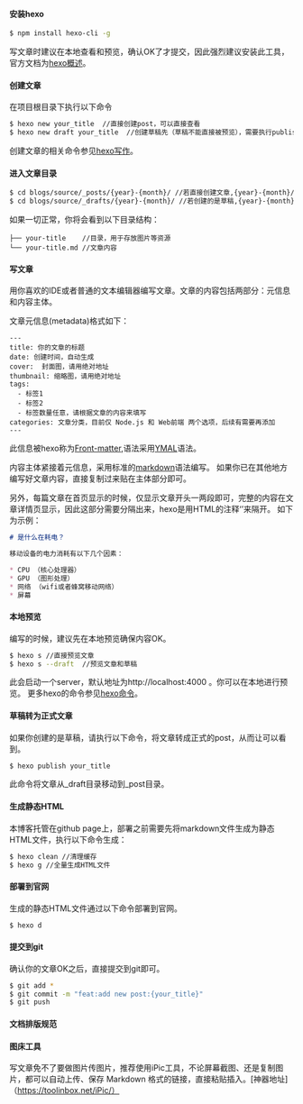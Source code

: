 
#### 安装hexo

``` bash
$ npm install hexo-cli -g

```
写文章时建议在本地查看和预览，确认OK了才提交，因此强烈建议安装此工具，官方文档为[hexo概述](https://hexo.io/zh-cn/docs/)。

#### 创建文章
在项目根目录下执行以下命令
``` bash
$ hexo new your_title  //直接创建post，可以直接查看
$ hexo new draft your_title  //创建草稿先（草稿不能直接被预览），需要执行publish命令发布到post目录才可以查看
```
创建文章的相关命令参见[hexo写作](https://hexo.io/zh-cn/docs/writing)。

#### 进入文章目录
``` bash
$ cd blogs/source/_posts/{year}-{month}/ //若直接创建文章,{year}-{month}/表示文章所在目录，形如2019-08
$ cd blogs/source/_drafts/{year}-{month}/ //若创建的是草稿,{year}-{month}/表示文章所在目录，形如2019-08
```
如果一切正常，你将会看到以下目录结构：
```
├── your-title    //目录，用于存放图片等资源
└── your-title.md //文章内容
```

#### 写文章

用你喜欢的IDE或者普通的文本编辑器编写文章。文章的内容包括两部分：元信息和内容主体。

文章元信息(metadata)格式如下：
```
---
title: 你的文章的标题
date: 创建时间，自动生成
cover:  封面图，请用绝对地址
thumbnail: 缩略图，请用绝对地址
tags: 
  - 标签1
  - 标签2
  - 标签数量任意，请根据文章的内容来填写
categories: 文章分类，目前仅 Node.js 和 Web前端 两个选项，后续有需要再添加
---
```
此信息被hexo称为[Front-matter](https://hexo.io/zh-cn/docs/front-matter),语法采用[YMAL](https://www.jianshu.com/p/97222440cd08)语法。

内容主体紧接着元信息，采用标准的[markdown](https://www.jianshu.com/p/191d1e21f7ed)语法编写。
如果你已在其他地方编写好文章内容，直接复制过来贴在主体部分即可。

另外，每篇文章在首页显示的时候，仅显示文章开头一两段即可，完整的内容在文章详情页显示，因此这部分需要分隔出来，hexo是用HTML的注释‘<!--more-->’来隔开。
如下为示例：

```md
# 是什么在耗电？

移动设备的电力消耗有以下几个因素：

* CPU （核心处理器）
* GPU （图形处理）
* 网络 （wifi或者蜂窝移动网络）
* 屏幕

```

#### 本地预览
编写的时候，建议先在本地预览确保内容OK。
``` bash
$ hexo s //直接预览文章
$ hexo s --draft  //预览文章和草稿
```
此会启动一个server，默认地址为http://localhost:4000 。你可以在本地进行预览。
更多hexo的命令参见[hexo命令](https://hexo.io/zh-cn/docs/commands)。

#### 草稿转为正式文章
如果你创建的是草稿，请执行以下命令，将文章转成正式的post，从而让可以看到。
``` bash
$ hexo publish your_title
```
此命令将文章从_draft目录移动到_post目录。

#### 生成静态HTML
本博客托管在github page上，部署之前需要先将markdown文件生成为静态HTML文件，执行以下命令生成：
``` bash
$ hexo clean //清理缓存
$ hexo g //全量生成HTML文件
```

#### 部署到官网
生成的静态HTML文件通过以下命令部署到官网。
``` bash
$ hexo d
```

#### 提交到git
确认你的文章OK之后，直接提交到git即可。
``` bash
$ git add *
$ git commit -m "feat:add new post:{your_title}"
$ git push
```

#### 文档排版规范

#### 图床工具
写文章免不了要做图片传图片，推荐使用iPic工具，不论屏幕截图、还是复制图片，都可以自动上传、保存 Markdown 格式的链接，直接粘贴插入。[神器地址]（https://toolinbox.net/iPic/）